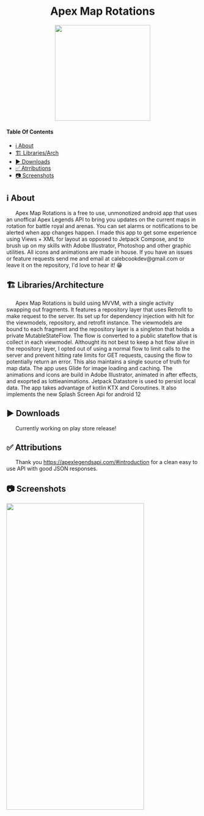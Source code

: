 <h1 align="center">Apex Map Rotations</h1>
 <p align="center">
  <img width="250" height="250" src="https://user-images.githubusercontent.com/49169067/174446678-9b697331-e67d-4433-af9f-29af2dc602c8.png">
 </p>

#### Table Of Contents
- [ℹ️ About](#ℹ%EF%B8%8F-about)
- [🏗️ Libraries/Arch](#%EF%B8%8F-librariesarchitecture)
- [▶️ Downloads](#%EF%B8%8F-downloads)
- [✅ Atrributions](#-attributions)
- [📷 Screenshots](#-screenshots)
## ℹ️ About
<p>
 &nbsp;&nbsp;&nbsp;&nbsp;&nbsp;&nbsp;Apex Map Rotations is a free to use, unmonotized android app that uses an unoffical Apex Legends API to bring you updates on the current maps in rotation
for battle royal and arenas. You can set alarms or notifications to be alerted when app changes happen.
I made this app to get some experience using Views + XML for layout as opposed to Jetpack Compose, and to brush up on my skills with Adobe Illustrator,
Photoshop and other graphic utilities. All icons and animations are made in house. If you have an issues or feature requests send me and 
email at calebcookdev@gmail.com or leave it on the repository, I'd love to hear it! 😁
 </P>

## 🏗️ Libraries/Architecture 
&nbsp;&nbsp;&nbsp;&nbsp;&nbsp;&nbsp;Apex Map Rotations is build using MVVM, with a single activity swapping out fragments. It features a repository layer that uses Retrofit
to make request to the server. Its set up for dependency injection with hilt for the viewmodels, repository, and retrofit instance.
The viewmodels are bound to each fragment and the repository layer is a singleton that holds a private MutableStateFlow. The flow is converted to a public stateflow that is collect in each viewmodel. Althought its not best to keep a hot flow alive in the repository layer, I opted out of using a normal flow
to limit calls to the server and prevent hitting rate limits for GET requests, causing the flow to potentially return an error. This also maintains a single source of truth for map data. The app uses Glide for image loading and caching. The animations and icons are build in Adobe Illustrator, animated in after effects, and exoprted as lottieanimations. Jetpack Datastore is used to persist local data. The app takes advantage of kotlin KTX and Coroutines. It also implements the new Splash Screen Api for android 12

## ▶️ Downloads 
&nbsp;&nbsp;&nbsp;&nbsp;&nbsp;&nbsp;Currently working on play store release! 

## ✅ Attributions  
&nbsp;&nbsp;&nbsp;&nbsp;&nbsp;&nbsp;Thank you https://apexlegendsapi.com/#introduction for a clean easy to use API with good JSON responses. 

## 📷 Screenshots
<img width="360" height="800" src="https://user-images.githubusercontent.com/49169067/174484534-5005e075-9039-412c-84f5-0eddbb53b179.png">





